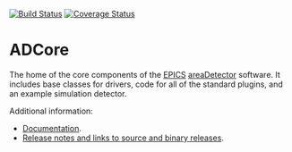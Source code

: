 
[![Build Status](https://travis-ci.org/areaDetector/ADCore.png)](https://travis-ci.org/areaDetector/ADCore)
[![Coverage Status](https://coveralls.io/repos/areaDetector/ADCore/badge.svg?branch=unittest-framework)](https://coveralls.io/r/areaDetector/ADCore?branch=unittest-framework)

ADCore
======
The home of the core components of the 
[EPICS](http://www.aps.anl.gov/epics/) 
[areaDetector](http://cars.uchicago.edu/software/epics/areaDetector.html) 
software.  It includes base classes for drivers, code for all of the standard plugins, 
and an example simulation detector.

Additional information:
* [Documentation](http://cars.uchicago.edu/software/epics/areaDetectorDoc.html).
* [Release notes and links to source and binary releases](RELEASE.md).
